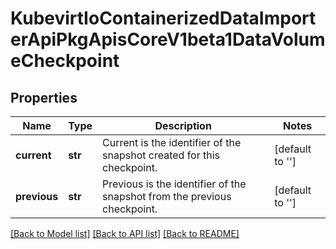 # KubevirtIoContainerizedDataImporterApiPkgApisCoreV1beta1DataVolumeCheckpoint

## Properties
Name | Type | Description | Notes
------------ | ------------- | ------------- | -------------
**current** | **str** | Current is the identifier of the snapshot created for this checkpoint. | [default to '']
**previous** | **str** | Previous is the identifier of the snapshot from the previous checkpoint. | [default to '']

[[Back to Model list]](../README.md#documentation-for-models) [[Back to API list]](../README.md#documentation-for-api-endpoints) [[Back to README]](../README.md)


